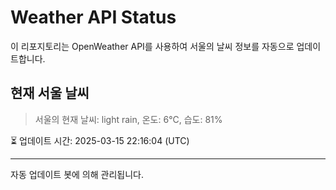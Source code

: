 
# Weather API Status

이 리포지토리는 OpenWeather API를 사용하여 서울의 날씨 정보를 자동으로 업데이트합니다.

## 현재 서울 날씨
> 서울의 현재 날씨: light rain, 온도: 6°C, 습도: 81%

⏳ 업데이트 시간: 2025-03-15 22:16:04 (UTC)

---
자동 업데이트 봇에 의해 관리됩니다.
